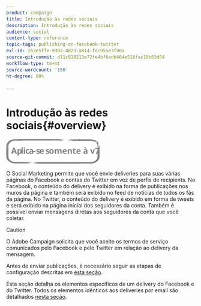 ```yaml
---
product: campaign
title: Introdução às redes sociais
description: Introdução às redes sociais
audience: social
content-type: reference
topic-tags: publishing-on-facebook-twitter
exl-id: 263e5ffe-9302-4823-a814-fdc955e3f90a
source-git-commit: d11c918213e72fe4bf6adb464e516fac19b63d54
workflow-type: tm+mt
source-wordcount: '150'
ht-degree: 80%

---
```


# Introdução às redes sociais{#overview}

![](../../assets/v7-only.svg)

O Social Marketing permite que você envie deliveries para suas várias páginas do Facebook e contas do Twitter em vez de perfis de recipients. No Facebook, o conteúdo do delivery é exibido na forma de publicações nos muros da página e também será exibido no feed de notícias de todos os fãs da página. No Twitter, o conteúdo do delivery é exibido em forma de tweets e será exibido na página inicial dos seguidores da conta. Também é possível enviar mensagens diretas aos seguidores da conta que você coletar.

>[!CAUTION]
>
>O Adobe Campaign solicita que você aceite os termos de serviço comunicados pelo Facebook e pelo Twitter em relação ao delivery da mensagem.
>
>Antes de enviar publicações, é necessário seguir as etapas de configuração descritas em [esta seção](../../social/using/starting-workflows.md).

Esta seção detalha os elementos específicos de um delivery do Facebook e do Twitter. Todos os elementos idênticos aos deliveries por email são detalhados [nesta seção](../../delivery/using/about-email-channel.md).
